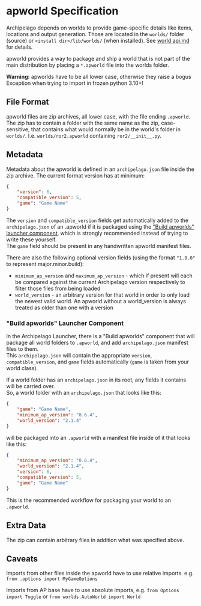 # apworld Specification

Archipelago depends on worlds to provide game-specific details like items, locations and output generation.
Those are located in the `worlds/` folder (source) or `<install dir>/lib/worlds/` (when installed).
See [world api.md](world%20api.md) for details.

apworld provides a way to package and ship a world that is not part of the main distribution by placing a `*.apworld`
file into the worlds folder.

**Warning:** apworlds have to be all lower case, otherwise they raise a bogus Exception when trying to import in frozen python 3.10+!


## File Format

apworld files are zip archives, all lower case, with the file ending `.apworld`.
The zip has to contain a folder with the same name as the zip, case-sensitive, that contains what would normally be in
the world's folder in `worlds/`. I.e. `worlds/ror2.apworld` containing `ror2/__init__.py`.


## Metadata

Metadata about the apworld is defined in an `archipelago.json` file inside the zip archive.
The current format version has at minimum:
```json
{
    "version": 6,
    "compatible_version": 5,
    "game": "Game Name"
}
```

The `version` and `compatible_version` fields get automatically added to the `archipelago.json`
of an .apworld if it is packaged using the ["Build apworlds" launcher component](#build-apworlds-launcher-component),
which is strongly recommended instead of trying to write these yourself.  
The `game` field should be present in any handwritten apworld manifest files.

There are also the following optional version fields (using the format `"1.0.0"` to represent major.minor.build):
* `minimum_ap_version` and `maximum_ap_version` - which if present will each be compared against the current
  Archipelago version respectively to filter those files from being loaded
* `world_version` - an arbitrary version for that world in order to only load the newest valid world.
  An apworld without a world_version is always treated as older than one with a version

### "Build apworlds" Launcher Component

In the Archipelago Launcher, there is a "Build apworlds" component that will package all world folders to `.apworld`,
and add `archipelago.json` manifest files to them.  
This `archipelago.json` will contain the appropriate `version`, `compatible_version`, and `game` fields automatically
(`game` is taken from your world class).

If a world folder has an `archipelago.json` in its root, any fields it contains will be carried over.  
So, a world folder with an `archipelago.json` that looks like this:

```json
{
    "game": "Game Name",
    "minimum_ap_version": "0.6.4",
    "world_version": "2.1.4"
}
```

will be packaged into an `.apworld` with a manifest file inside of it that looks like this:

```json
{
    "minimum_ap_version": "0.6.4", 
    "world_version": "2.1.4",
    "version": 6,
    "compatible_version": 5,
    "game": "Game Name"
}
```

This is the recommended workflow for packaging your world to an `.apworld`.

## Extra Data

The zip can contain arbitrary files in addition what was specified above.


## Caveats

Imports from other files inside the apworld have to use relative imports. e.g. `from .options import MyGameOptions`

Imports from AP base have to use absolute imports, e.g. `from Options import Toggle` or
`from worlds.AutoWorld import World`
